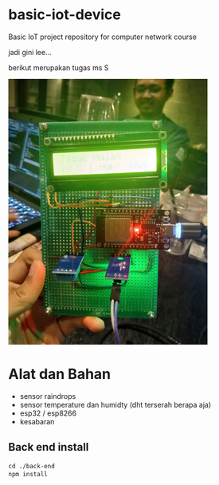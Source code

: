 # basic-iot-device
Basic IoT project repository for computer network course

jadi gini lee...

berikut merupakan tugas ms S 

<img src="img/gambar.jpg" alt="Hasilnya" width="400"/>

# Alat dan Bahan
- sensor raindrops
- sensor temperature dan humidty (dht terserah berapa aja)
- esp32 / esp8266
- kesabaran

## Back end install
```
cd ./back-end
npm install
```


